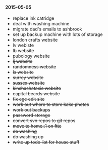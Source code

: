 #### 2015-05-05 ####

- replace ink catridge
- deal with washing machine
- migrate dad's emails to ashbrook
- set up backup machine with lots of storage
- london crafts website
- lv webiste
- lb website
- pubology website
- ~~lj website~~
- ~~randomness website~~
- ~~ls website~~
- ~~surrey website~~
- ~~sussex website~~
- ~~kinshashataxis website~~
- ~~capital beards website~~
- ~~fix cgc edit site~~
- ~~work out where to store kake photos~~
- ~~work out backups~~
- ~~password storage~~
- ~~convert svn repos to git repos~~
- ~~move to home::1 on fttc~~
- ~~do washing~~
- ~~do washing up~~
- ~~write up todo list for house stuff~~


